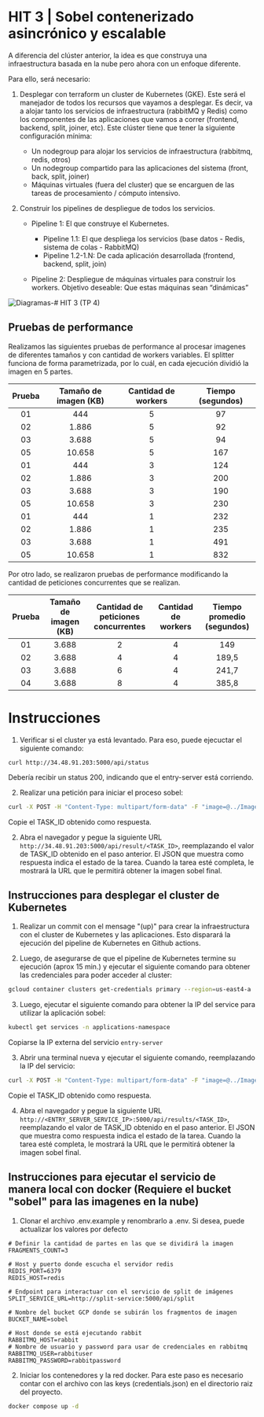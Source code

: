 # HIT 3 | Sobel contenerizado asincrónico y escalable

A diferencia del clúster anterior, la idea es que construya una infraestructura basada en la nube pero ahora con un enfoque diferente.

Para ello, será necesario:

1. Desplegar con terraform un cluster de Kubernetes (GKE). Este será el manejador de todos los recursos que vayamos a desplegar. Es decir, va a alojar tanto los servicios de infraestructura (rabbitMQ y Redis) como los componentes de las aplicaciones que vamos a correr (frontend, backend, split, joiner, etc). Este clúster tiene que tener la siguiente configuración mínima:

    - Un nodegroup para alojar los servicios de infraestructura (rabbitmq, redis, otros)
    - Un nodegroup compartido para las aplicaciones del sistema (front, back, split, joiner)
    - Máquinas virtuales (fuera del cluster) que se encarguen de las tareas de procesamiento / cómputo intensivo.

2. Construir los pipelines de despliegue de todos los servicios.

    - Pipeline 1: El que construye el Kubernetes.

        - Pipeline 1.1: El que despliega los servicios (base datos - Redis, sistema de colas - RabbitMQ)
        - Pipeline 1.2-1.N: De cada aplicación desarrollada (frontend, backend, split, join)

    - Pipeline 2: Despliegue de máquinas virtuales para construir los workers. Objetivo deseable: Que estas máquinas sean “dinámicas”

![Diagramas-# HIT 3 (TP 4)](https://github.com/Fedesin/sdypp-2024/assets/117539520/660a280b-d904-4bf5-b8dc-57966502dfa0)

## Pruebas de performance

Realizamos las siguientes pruebas de performance al procesar imagenes de diferentes tamaños y con cantidad de workers variables. El splitter funciona de forma parametrizada, por lo cuál, en cada ejecución dividió la imagen en 5 partes.

| Prueba | Tamaño de imagen (KB) | Cantidad de workers | Tiempo (segundos) |
| :----: | :-------------------: | :-----------------: | :---------------: |
|   01   |          444          |          5          |        97         |
|   02   |         1.886         |          5          |        92         |
|   03   |         3.688         |          5          |        94         |
|   05   |        10.658         |          5          |        167        |
|   01   |          444          |          3          |        124        |
|   02   |         1.886         |          3          |        200        |
|   03   |         3.688         |          3          |        190        |
|   05   |        10.658         |          3          |        230        |
|   01   |          444          |          1          |        232        |
|   02   |         1.886         |          1          |        235        |
|   03   |         3.688         |          1          |        491        |
|   05   |        10.658         |          1          |        832        |

Por otro lado, se realizaron pruebas de performance modificando la cantidad de peticiones concurrentes que se realizan.

| Prueba | Tamaño de imagen (KB) | Cantidad de peticiones concurrentes | Cantidad de workers | Tiempo promedio (segundos) |
| :----: | :-------------------: | :---------------------------------: | :-----------------: | :------------------------: |
|   01   |         3.688         |                  2                  |          4          |            149             |
|   02   |         3.688         |                  4                  |          4          |           189,5            |
|   03   |         3.688         |                  6                  |          4          |           241,7            |
|   04   |         3.688         |                  8                  |          4          |           385,8            |

# Instrucciones

1. Verificar si el cluster ya está levantado. Para eso, puede ejecuctar el siguiente comando:

```
curl http://34.48.91.203:5000/api/status
```

Debería recibir un status 200, indicando que el entry-server está corriendo.

2. Realizar una petición para iniciar el proceso sobel:

```bash
curl -X POST -H "Content-Type: multipart/form-data" -F "image=@../Images/Image6.jpg" http://34.48.91.203:5000/api/sobel
```

Copie el TASK_ID obtenido como respuesta.

2. Abra el navegador y pegue la siguiente URL `http://34.48.91.203:5000/api/result/<TASK_ID>`, reemplazando el valor de TASK_ID obtenido en el paso anterior. El JSON que muestra como respuesta indica el estado de la tarea. Cuando la tarea esté completa, le mostrará la URL que le permitirá obtener la imagen sobel final.

## Instrucciones para desplegar el cluster de Kubernetes

1. Realizar un commit con el mensage "(up)" para crear la infraestructura con el cluster de Kubernetes y las aplicaciones. Esto disparará la ejecución del pipeline de Kubernetes en Github actions.

2. Luego, de asegurarse de que el pipeline de Kubernetes termine su ejecución (aprox 15 min.) y ejecutar el siguiente comando para obtener las credenciales para poder acceder al cluster:

```bash
gcloud container clusters get-credentials primary --region=us-east4-a
```

3.  Luego, ejecutar el siguiente comando para obtener la IP del service para utilizar la aplicación sobel:

```bash
kubectl get services -n applications-namespace
```

Copiarse la IP externa del servicio `entry-server`

3. Abrir una terminal nueva y ejecutar el siguiente comando, reemplazando la IP del servicio:

```bash
curl -X POST -H "Content-Type: multipart/form-data" -F "image=@../Image6.jpg" http://<ENTRY_SERVER_SERVICE_IP>:5000/api/sobel
```

Copie el TASK_ID obtenido como respuesta.

4. Abra el navegador y pegue la siguiente URL `http://<ENTRY_SERVER_SERVICE_IP>:5000/api/results/<TASK_ID>`, reemplazando el valor de TASK_ID obtenido en el paso anterior. El JSON que muestra como respuesta indica el estado de la tarea. Cuando la tarea esté completa, le mostrará la URL que le permitirá obtener la imagen sobel final.

## Instrucciones para ejecutar el servicio de manera local con docker (Requiere el bucket "sobel" para las imagenes en la nube)

1. Clonar el archivo .env.example y renombrarlo a .env. Si desea, puede actualizar los valores por defecto

```
# Definir la cantidad de partes en las que se dividirá la imagen
FRAGMENTS_COUNT=3

# Host y puerto donde escucha el servidor redis
REDIS_PORT=6379
REDIS_HOST=redis

# Endpoint para interactuar con el servicio de split de imágenes
SPLIT_SERVICE_URL=http://split-service:5000/api/split

# Nombre del bucket GCP donde se subirán los fragmentos de imagen
BUCKET_NAME=sobel

# Host donde se está ejecutando rabbit
RABBITMQ_HOST=rabbit
# Nombre de usuario y password para usar de credenciales en rabbitmq
RABBITMQ_USER=rabbituser
RABBITMQ_PASSWORD=rabbitpassword
```

2. Iniciar los contenedores y la red docker. Para este paso es necesario contar con el archivo con las keys (credentials.json) en el directorio raiz del proyecto.

```bash
docker compose up -d
```
